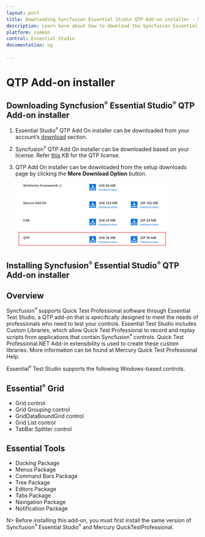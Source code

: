 ```yaml
---
layout: post
title: Downloading Syncfusion Essential Studio QTP Add-on installer - Syncfusion
description: Learn here about how to download the Syncfusion Essential Studio QTP Add-on installer from our Syncfusion website with license.
platform: common
control: Essential Studio
documentation: ug

---
```


# QTP Add-on installer


## Downloading Syncfusion<sup style="font-size:70%">&reg;</sup> Essential Studio<sup style="font-size:70%">&reg;</sup> QTP Add-on installer

1. Essential Studio<sup style="font-size:70%">&reg;</sup> QTP Add On installer can be downloaded from your account’s [download](https://help.syncfusion.com/common/essential-studio/download) section. 

2. Syncfusion<sup style="font-size:70%">&reg;</sup> QTP Add On installer can be downloaded based on your license. Refer [this](https://www.syncfusion.com/kb/10442/who-can-access-source-license) KB for the QTP license.

3. QTP Add On installer can be downloaded from the setup downloads page by clicking the **More Download Option** button.

   ![Download Page](QTP-images/QtpAddOn_Download.png)


## Installing Syncfusion<sup style="font-size:70%">&reg;</sup> Essential Studio<sup style="font-size:70%">&reg;</sup> QTP Add-on installer


## Overview


Syncfusion<sup style="font-size:70%">&reg;</sup> supports Quick Test Professional software through Essential Test Studio, a QTP add-on that is specifically designed to meet the needs of professionals who need to test your controls. Essential Test Studio includes Custom Libraries, which allow Quick Test Professional to record and replay scripts from applications that contain Syncfusion<sup style="font-size:70%">&reg;</sup> controls. Quick Test Professional.NET Add-in extensibility is used to create these custom libraries. More information can be found at Mercury Quick Test Professional Help.  

Essential<sup style="font-size:70%">&reg;</sup> Test Studio supports the following Windows-based controls.

## Essential<sup style="font-size:70%">&reg;</sup> Grid

* Grid control
* Grid Grouping control
* GridDataBoundGrid control
* Grid List control
* TabBar Splitter control

## Essential Tools

* Docking Package
* Menus Package
* Command Bars Package
* Tree Package
* Editors Package
* Tabs Package
* Navigation Package
* Notification Package

N> Before installing this add-on, you must first install the same version of Syncfusion<sup style="font-size:70%">&reg;</sup> Essential Studio<sup style="font-size:70%">&reg;</sup> and Mercury QuickTestProfessional.

